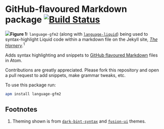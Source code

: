 # GitHub-flavoured Markdown package [![Build Status](https://travis-ci.org/fusion809/language-gfm2.svg?branch=master)](https://travis-ci.org/fusion809/language-gfm2)
<img src="http://i.imgur.com/HdukejG.png"><caption style="border: 1px solid #333;">**Figure 1:** `language-gfm2` (along with [`language-liquid`](https://github.com/puranjayjain/language-liquid)) being used to syntax-highlight Liquid code within a markdown file on the Jekyll site, [*The Hornery*](https://fusion809.github.io).<sup>1</sup></caption>
</img>

Adds syntax highlighting and snippets to [GitHub flavoured Markdown](https://help.github.com/articles/github-flavored-markdown)
files in Atom.

Contributions are greatly appreciated. Please fork this repository and open a
pull request to add snippets, make grammar tweaks, etc.

To use this package run:

```bash
apm install language-gfm2
```

## Footnotes
1. Theming shown is from [`dark-bint-syntax`](https://github.com/Murriouz/dark-bint-syntax/commits?author=Murriouz) and [`fusion-ui`](https://github.com/fusion809/fusion-ui) themes.
